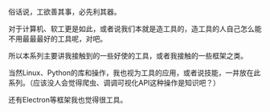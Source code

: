 俗话说，工欲善其事，必先利其器。

对于计算机、软工更是如此，或者说我们本就是造工具的，造工具的人自己怎么能不用最最最好的工具呢，对吧。

所以本系列主要讲我接触到的一些好使的工具，或者我接触的一些框架之类。

当然Linux、Python的库和操作，我也视为工具的应用，或者说技能，一并放在此系列。（应该没人会觉得爬虫、调调可视化API这种操作是知识吧？）

还有Electron等框架我也觉得很工具。